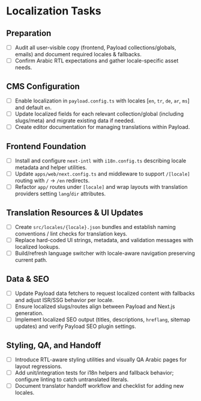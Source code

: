# Localization Tasks

## Preparation
- [ ] Audit all user-visible copy (frontend, Payload collections/globals, emails) and document required locales & fallbacks.
- [ ] Confirm Arabic RTL expectations and gather locale-specific asset needs.

## CMS Configuration
- [ ] Enable localization in `payload.config.ts` with locales [`en`, `tr`, `de`, `ar`, `ms`] and default `en`.
- [ ] Update localized fields for each relevant collection/global (including slugs/meta) and migrate existing data if needed.
- [ ] Create editor documentation for managing translations within Payload.

## Frontend Foundation
- [ ] Install and configure `next-intl` with `i18n.config.ts` describing locale metadata and helper utilities.
- [ ] Update `apps/web/next.config.ts` and middleware to support `/[locale]` routing with `/` → `/en` redirects.
- [ ] Refactor `app/` routes under `[locale]` and wrap layouts with translation providers setting `lang`/`dir` attributes.

## Translation Resources & UI Updates
- [ ] Create `src/locales/{locale}.json` bundles and establish naming conventions / lint checks for translation keys.
- [ ] Replace hard-coded UI strings, metadata, and validation messages with localized lookups.
- [ ] Build/refresh language switcher with locale-aware navigation preserving current path.

## Data & SEO
- [ ] Update Payload data fetchers to request localized content with fallbacks and adjust ISR/SSG behavior per locale.
- [ ] Ensure localized slugs/routes align between Payload and Next.js generation.
- [ ] Implement localized SEO output (titles, descriptions, `hreflang`, sitemap updates) and verify Payload SEO plugin settings.

## Styling, QA, and Handoff
- [ ] Introduce RTL-aware styling utilities and visually QA Arabic pages for layout regressions.
- [ ] Add unit/integration tests for i18n helpers and fallback behavior; configure linting to catch untranslated literals.
- [ ] Document translator handoff workflow and checklist for adding new locales.
